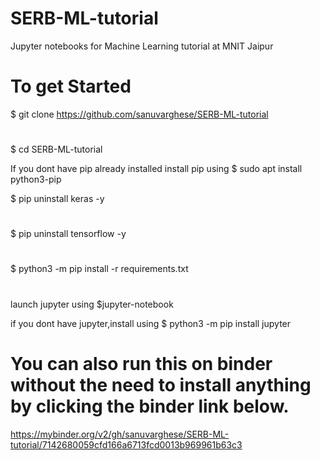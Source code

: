 # SERB-ML-tutorial
Jupyter notebooks for Machine Learning tutorial at MNIT Jaipur
# To get Started
$ git clone https://github.com/sanuvarghese/SERB-ML-tutorial
# 
$ cd SERB-ML-tutorial

If you dont have pip already installed install pip using 
$ sudo apt install python3-pip

$ pip uninstall keras -y 
#
$ pip uninstall tensorflow -y
#
$ python3 -m pip install -r requirements.txt
#
launch jupyter using $jupyter-notebook

if you dont have jupyter,install using $ python3 -m pip install jupyter 

# You can also run this on binder without the need to install anything by clicking the binder link below.
https://mybinder.org/v2/gh/sanuvarghese/SERB-ML-tutorial/7142680059cfd166a6713fcd0013b969961b63c3

